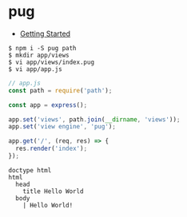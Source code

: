 # pug

* [Getting Started](https://pugjs.org/api/getting-started.html)

```
$ npm i -S pug path
$ mkdir app/views
$ vi app/views/index.pug
$ vi app/app.js
```

```javascript
// app.js
const path = require('path');

const app = express();

app.set('views', path.join(__dirname, 'views'));
app.set('view engine', 'pug');

app.get('/', (req, res) => {
  res.render('index');
});
```

```
doctype html
html
  head
    title Hello World
  body
    | Hello World!
```
